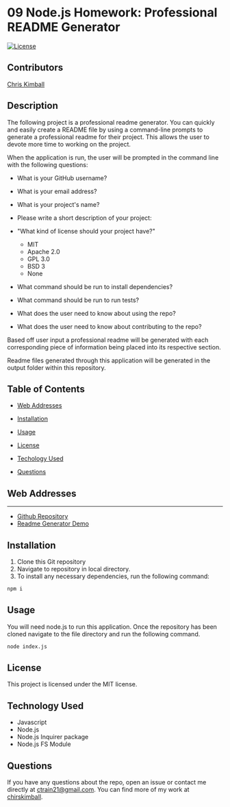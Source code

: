 # 09 Node.js Homework: Professional README Generator

[![License](https://img.shields.io/badge/license-MIT-blue.svg)](https://opensource.org/licenses/MIT)

## Contributors

[Chris Kimball](https://github.com/chirskimball "chirskimball's GitHub Profile")


## Description

The following project is a professional readme generator. You can quickly and easily create a README file by using a command-line prompts to generate a professional readme for their project. This allows the user to devote more time to working on the project.

When the application is run, the user will be prompted in the command line with the following questions:

* What is your GitHub username?

* What is your email address?

* What is your project's name?

* Please write a short description of your project:

* "What kind of license should your project have?"
    * MIT
    * Apache 2.0
    * GPL 3.0
    * BSD 3
    * None

* What command should be run to install dependencies?

* What command should be run to run tests?

* What does the user need to know about using the repo?

* What does the user need to know about contributing to the repo?


Based off user input a professional readme will be generated with each corresponding piece of information being placed into its respective section.

Readme files generated through this application will be generated in the output folder within this repository.


## Table of Contents 

* [Web Addresses](#web-addresses)

* [Installation](#installation)

* [Usage](#usage)

* [License](#license)

* [Techology Used](#technology-used)

* [Questions](#questions)


## Web Addresses
---------------

*  [Github Repository](https://github.com/chriskimball/crk-portfolio-19372 "Github Repo")
*  [Readme Generator Demo](https://watch.screencastify.com/v/UibbqyCSSbbeiCwxrOKp "Video walkthrough")


## Installation

1. Clone this Git repository
2. Navigate to repository in local directory.
3. To install any necessary dependencies, run the following command:

```bash
npm i
``` 


## Usage

You will need node.js to run this application. Once the repository has been cloned navigate to the file directory and run the following command.

```bash
node index.js
```


## License

This project is licensed under the MIT license.


## Technology Used

* Javascript
* Node.js
* Node.js Inquirer package
* Node.js FS Module


## Questions

If you have any questions about the repo, open an issue or contact me directly at [ctrain21@gmail.com](mailto:ctrain21@gmail.com). You can find more of my work at [chirskimball](https://github.com/chirskimball "chirskimball's GitHub Profile").

